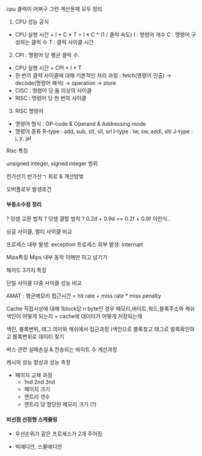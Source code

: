 
cpu 클럭이 어쩌구 그런 계산문제 모두 정리

1. CPU 성능 공식
* CPU 실행 시간 = I * C * T = I * C * (1 / 클럭 속도)
I : 명령어 개수
C : 명령어 구성하는 클럭 수
T : 클럭 사이클 시간

2. CPI : 명령어 당 평균 클럭 수.
* CPU 실행 시간 = CPI * I * T
* 한 번의 클럭 사이클에 대해 기본적인 처리 과정 : fetch(명령어 인출) -> decode(명령어 해석) -> operation -> store
* CISC : 명령어 당 둘 이상의 사이클
* RISC : 명령어 당 한 번의 사이클

3. RISC 명령어
* 명령어 형식 : OP-code & Operand & Addressing mode
* 명령어 종류
	R-type : add, sub, slt, sll, srl
	I-type : lw, sw, addi, slti
	J-type : j, jr, jal

Risc 특징

unsigned integer, signed integer 범위

전가산기 반가산ㄱ 회로 & 계산방벚

오버플로우 발생조건

#### 부동소수점 정리
   ?   덧셈 교환 법칙
   ?   덧셈 결합 법칙
   ?   0.2d + 0.9d == 0.2f + 0.9f 이런식..

싱글 사이클, 멀티 사이클 비교

프로세스 내부 발생: exception
프로세스 외부 발생: interrupt

Mips특징
Mips 내부 동작 이해만 하고 넘기기

해저드 3가지 특징

단일 사이클 다중 사이클 성능 비교

AMAT : 평균메모리 접근시간 = hit rate + miss rate * miss penalty

Cache 직접사상에 대해 1block당 n byte인 경우 메모리,바이트,워드,블록주소와 캐쉬색인이 어떻게 되는지 + cache에 데이터가 어떻게 저장되는제

색인, 블록변위, 태그 의미와 캐쉬에서 접근과정 (색인으로 블록찾고 태그로 발록확인하고 블록변위로 데이터 찾기

버스 관련 실패손실 & 전송되는 바이트 수 계산과정

캐시의 성능 향상과 성능 측정

* 페이지 교체 과정
  - 1nd 2nd 3nd
  - 페이지 크기
  - 엔트리 갯수
  - 엔트리 당 할당된 메모리 크기 (?)

#### 비선점 선점형 스케쥴링
* 우선순위가 같은 프로세스가 2개 주어짐


* 빅에디안, 스몰에디안

